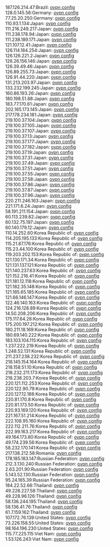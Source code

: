 187.126.214.47:Brazil: [ovpn config](vpn/187_126_214_47.ovpn)  
128.0.145.56:Germany: [ovpn config](vpn/128_0_145_56.ovpn)  
77.25.20.250:Germany: [ovpn config](vpn/77_25_20_250.ovpn)  
110.93.1.134:Japan: [ovpn config](vpn/110_93_1_134.ovpn)  
111.216.249.217:Japan: [ovpn config](vpn/111_216_249_217.ovpn)  
111.238.178.94:Japan: [ovpn config](vpn/111_238_178_94.ovpn)  
111.238.189.171:Japan: [ovpn config](vpn/111_238_189_171.ovpn)  
121.107.12.41:Japan: [ovpn config](vpn/121_107_12_41.ovpn)  
126.114.184.254:Japan: [ovpn config](vpn/126_114_184_254.ovpn)  
126.126.221.2:Japan: [ovpn config](vpn/126_126_221_2.ovpn)  
126.26.156.146:Japan: [ovpn config](vpn/126_26_156_146.ovpn)  
126.39.49.46:Japan: [ovpn config](vpn/126_39_49_46.ovpn)  
126.89.255.73:Japan: [ovpn config](vpn/126_89_255_73.ovpn)  
126.91.44.220:Japan: [ovpn config](vpn/126_91_44_220.ovpn)  
131.213.203.97:Japan: [ovpn config](vpn/131_213_203_97.ovpn)  
133.232.199.245:Japan: [ovpn config](vpn/133_232_199_245.ovpn)  
160.86.193.26:Japan: [ovpn config](vpn/160_86_193_26.ovpn)  
180.198.51.88:Japan: [ovpn config](vpn/180_198_51_88.ovpn)  
183.77.170.61:Japan: [ovpn config](vpn/183_77_170_61.ovpn)  
202.165.173.145:Japan: [ovpn config](vpn/202_165_173_145.ovpn)  
217.178.234.181:Japan: [ovpn config](vpn/217_178_234_181.ovpn)  
219.100.37.104:Japan: [ovpn config](vpn/219_100_37_104.ovpn)  
219.100.37.105:Japan: [ovpn config](vpn/219_100_37_105.ovpn)  
219.100.37.107:Japan: [ovpn config](vpn/219_100_37_107.ovpn)  
219.100.37.13:Japan: [ovpn config](vpn/219_100_37_13.ovpn)  
219.100.37.177:Japan: [ovpn config](vpn/219_100_37_177.ovpn)  
219.100.37.182:Japan: [ovpn config](vpn/219_100_37_182.ovpn)  
219.100.37.19:Japan: [ovpn config](vpn/219_100_37_19.ovpn)  
219.100.37.31:Japan: [ovpn config](vpn/219_100_37_31.ovpn)  
219.100.37.49:Japan: [ovpn config](vpn/219_100_37_49.ovpn)  
219.100.37.51:Japan: [ovpn config](vpn/219_100_37_51.ovpn)  
219.100.37.55:Japan: [ovpn config](vpn/219_100_37_55.ovpn)  
219.100.37.58:Japan: [ovpn config](vpn/219_100_37_58.ovpn)  
219.100.37.86:Japan: [ovpn config](vpn/219_100_37_86.ovpn)  
219.100.37.87:Japan: [ovpn config](vpn/219_100_37_87.ovpn)  
219.100.37.96:Japan: [ovpn config](vpn/219_100_37_96.ovpn)  
220.211.246.163:Japan: [ovpn config](vpn/220_211_246_163.ovpn)  
221.171.6.24:Japan: [ovpn config](vpn/221_171_6_24.ovpn)  
58.191.211.154:Japan: [ovpn config](vpn/58_191_211_154.ovpn)  
60.113.239.82:Japan: [ovpn config](vpn/60_113_239_82.ovpn)  
60.132.75.197:Japan: [ovpn config](vpn/60_132_75_197.ovpn)  
60.140.179.12:Japan: [ovpn config](vpn/60_140_179_12.ovpn)  
110.14.252.60:Korea Republic of: [ovpn config](vpn/110_14_252_60.ovpn)  
114.205.195.133:Korea Republic of: [ovpn config](vpn/114_205_195_133.ovpn)  
115.21.87.176:Korea Republic of: [ovpn config](vpn/115_21_87_176.ovpn)  
115.23.44.100:Korea Republic of: [ovpn config](vpn/115_23_44_100.ovpn)  
119.203.202.153:Korea Republic of: [ovpn config](vpn/119_203_202_153.ovpn)  
121.130.171.34:Korea Republic of: [ovpn config](vpn/121_130_171_34.ovpn)  
121.131.137.121:Korea Republic of: [ovpn config](vpn/121_131_137_121.ovpn)  
121.140.237.63:Korea Republic of: [ovpn config](vpn/121_140_237_63.ovpn)  
121.152.216.41:Korea Republic of: [ovpn config](vpn/121_152_216_41.ovpn)  
121.181.12.118:Korea Republic of: [ovpn config](vpn/121_181_12_118.ovpn)  
121.182.35.148:Korea Republic of: [ovpn config](vpn/121_182_35_148.ovpn)  
121.185.65.185:Korea Republic of: [ovpn config](vpn/121_185_65_185.ovpn)  
121.66.146.147:Korea Republic of: [ovpn config](vpn/121_66_146_147.ovpn)  
122.46.140.163:Korea Republic of: [ovpn config](vpn/122_46_140_163.ovpn)  
124.216.128.89:Korea Republic of: [ovpn config](vpn/124_216_128_89.ovpn)  
14.50.208.206:Korea Republic of: [ovpn config](vpn/14_50_208_206.ovpn)  
175.117.64.28:Korea Republic of: [ovpn config](vpn/175_117_64_28.ovpn)  
175.200.197.212:Korea Republic of: [ovpn config](vpn/175_200_197_212.ovpn)  
180.211.18.169:Korea Republic of: [ovpn config](vpn/180_211_18_169.ovpn)  
180.69.140.222:Korea Republic of: [ovpn config](vpn/180_69_140_222.ovpn)  
183.103.104.115:Korea Republic of: [ovpn config](vpn/183_103_104_115.ovpn)  
1.237.222.219:Korea Republic of: [ovpn config](vpn/1_237_222_219.ovpn)  
1.248.52.131:Korea Republic of: [ovpn config](vpn/1_248_52_131.ovpn)  
211.237.238.232:Korea Republic of: [ovpn config](vpn/211_237_238_232.ovpn)  
218.145.154.164:Korea Republic of: [ovpn config](vpn/218_145_154_164.ovpn)  
218.158.51.10:Korea Republic of: [ovpn config](vpn/218_158_51_10.ovpn)  
218.232.211.173:Korea Republic of: [ovpn config](vpn/218_232_211_173.ovpn)  
218.238.203.7:Korea Republic of: [ovpn config](vpn/218_238_203_7.ovpn)  
220.121.112.253:Korea Republic of: [ovpn config](vpn/220_121_112_253.ovpn)  
220.122.90.79:Korea Republic of: [ovpn config](vpn/220_122_90_79.ovpn)  
220.127.12.188:Korea Republic of: [ovpn config](vpn/220_127_12_188.ovpn)  
220.81.170.8:Korea Republic of: [ovpn config](vpn/220_81_170_8.ovpn)  
220.81.173.50:Korea Republic of: [ovpn config](vpn/220_81_173_50.ovpn)  
220.93.169.120:Korea Republic of: [ovpn config](vpn/220_93_169_120.ovpn)  
221.167.51.214:Korea Republic of: [ovpn config](vpn/221_167_51_214.ovpn)  
222.108.95.160:Korea Republic of: [ovpn config](vpn/222_108_95_160.ovpn)  
222.112.211.76:Korea Republic of: [ovpn config](vpn/222_112_211_76.ovpn)  
222.99.163.217:Korea Republic of: [ovpn config](vpn/222_99_163_217.ovpn)  
49.164.173.80:Korea Republic of: [ovpn config](vpn/49_164_173_80.ovpn)  
49.174.239.56:Korea Republic of: [ovpn config](vpn/49_174_239_56.ovpn)  
58.232.170.141:Korea Republic of: [ovpn config](vpn/58_232_170_141.ovpn)  
217.138.212.58:Romania: [ovpn config](vpn/217_138_212_58.ovpn)  
178.185.183.147:Russian Federation: [ovpn config](vpn/178_185_183_147.ovpn)  
212.3.130.240:Russian Federation: [ovpn config](vpn/212_3_130_240.ovpn)  
2.63.201.90:Russian Federation: [ovpn config](vpn/2_63_201_90.ovpn)  
5.143.52.130:Russian Federation: [ovpn config](vpn/5_143_52_130.ovpn)  
95.24.165.39:Russian Federation: [ovpn config](vpn/95_24_165_39.ovpn)  
184.22.52.66:Thailand: [ovpn config](vpn/184_22_52_66.ovpn)  
49.228.227.58:Thailand: [ovpn config](vpn/49_228_227_58.ovpn)  
49.228.96.126:Thailand: [ovpn config](vpn/49_228_96_126.ovpn)  
58.136.244.195:Thailand: [ovpn config](vpn/58_136_244_195.ovpn)  
58.136.41.76:Thailand: [ovpn config](vpn/58_136_41_76.ovpn)  
61.7.159.162:Thailand: [ovpn config](vpn/61_7_159_162.ovpn)  
107.172.76.139:United States: [ovpn config](vpn/107_172_76_139.ovpn)  
73.226.158.55:United States: [ovpn config](vpn/73_226_158_55.ovpn)  
98.164.196.230:United States: [ovpn config](vpn/98_164_196_230.ovpn)  
115.77.225.115:Viet Nam: [ovpn config](vpn/115_77_225_115.ovpn)  
1.53.126.243:Viet Nam: [ovpn config](vpn/1_53_126_243.ovpn)  
